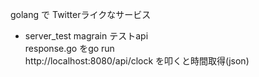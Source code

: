 golang で Twitterライクなサービス

- server_test
magrain テストapi  
response.go  をgo run  
http://localhost:8080/api/clock を叩くと時間取得(json)
